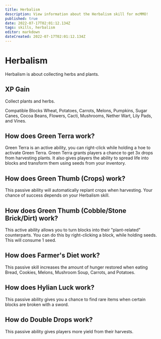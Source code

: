 ```yaml
---
title: Herbalism
description: View information about the Herbalism skill for mcMMO!
published: true
date: 2022-07-17T02:01:12.134Z
tags: skills, herbalism
editor: markdown
dateCreated: 2022-07-17T02:01:12.134Z
---
```


# Herbalism

Herbalism is about collecting herbs and plants.

## XP Gain

Collect plants and herbs.

Compatible Blocks Wheat, Potatoes, Carrots, Melons,  Pumpkins, Sugar Canes, Cocoa Beans, Flowers, Cacti, Mushrooms, Nether Wart, Lily Pads, and Vines.

## How does Green Terra work?

Green Terra is an active ability, you can right-click while holding a hoe to activate Green Terra. Green Terra grants players a chance to get 3x drops from harvesting plants. It also gives players the ability to spread life into blocks and transform them using seeds from your inventory.

## How does Green Thumb (Crops) work?

This passive ability will automatically replant crops when harvesting. Your chance of success depends on your Herbalism skill.

## How does Green Thumb (Cobble/Stone Brick/Dirt) work?

This active ability allows you to turn blocks into their "plant-related" counterparts. You can do this by right-clicking a block, while holding seeds. This will consume 1 seed.

## How does Farmer's Diet work?

This passive skill increases the amount of hunger restored  when eating Bread, Cookies, Melons, Mushroom Soup, Carrots, and Potatoes.

## How does Hylian Luck work?

This passive ability gives you a chance to find rare items when certain blocks are broken with a sword.

## How do Double Drops work? 

This passive ability gives players more yield from their harvests.
